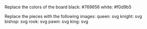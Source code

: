 Replace the colors of the board
black: #769656
white: #f0d9b5

Replace the pieces with the following images:
queen: svg
knight: svg
bishop: svg
rook: svg
pawn: svg
king: svg
